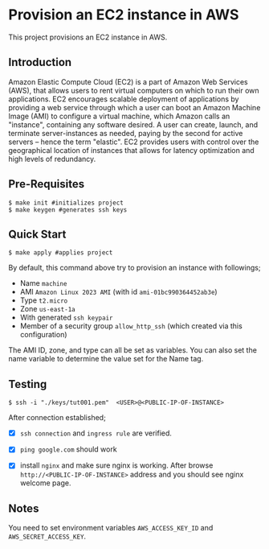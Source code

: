 # Provision an EC2 instance in AWS
This project provisions an EC2 instance in AWS.

## Introduction
Amazon Elastic Compute Cloud (EC2) is a part of Amazon Web Services (AWS), that allows users to rent virtual computers on which to run their own applications. EC2 encourages scalable deployment of applications by providing a web service through which a user can boot an Amazon Machine Image (AMI) to configure a virtual machine, which Amazon calls an "instance", containing any software desired. A user can create, launch, and terminate server-instances as needed, paying by the second for active servers – hence the term "elastic". EC2 provides users with control over the geographical location of instances that allows for latency optimization and high levels of redundancy.

## Pre-Requisites
```console
$ make init #initializes project
$ make keygen #generates ssh keys
```

## Quick Start
```console
$ make apply #applies project
```
By default, this command above try to provision an instance with followings;
-  Name `machine`
-  AMI `Amazon Linux 2023 AMI` (with id `ami-01bc990364452ab3e`) 
-  Type `t2.micro` 
-  Zone `us-east-1a`
-  With generated `ssh keypair`
-  Member of a security group `allow_http_ssh` (which created via this configuration)

The AMI ID, zone, and type can all be set as variables. You can also set the name variable to determine the value set for the Name tag.

## Testing
```console
$ ssh -i "./keys/tut001.pem"  <USER>@<PUBLIC-IP-OF-INSTANCE>
```
After connection established;
- [x] `ssh connection` and `ingress rule` are verified.
- [x] `ping google.com` should work
- [x] install `nginx` and make sure nginx is working. After browse `http://<PUBLIC-IP-OF-INSTANCE>` address and you should see nginx welcome page. 


## Notes
You need to set environment variables `AWS_ACCESS_KEY_ID` and `AWS_SECRET_ACCESS_KEY`.